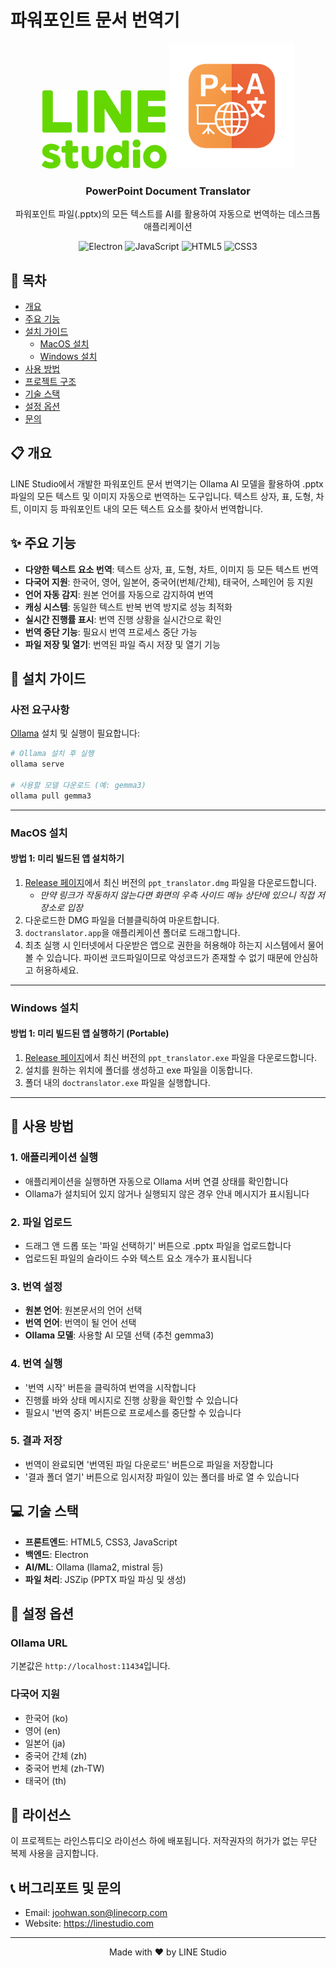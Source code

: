 # 파워포인트 문서 번역기

<div align="center">
  <img src="python_backend/static/LINEstudio2.png" alt="LINE Studio" width="200"/>
  <img src="assets/app_icon.png" alt="appicon" width="200"/>
  
  <h3>PowerPoint Document Translator</h3>
  <p>파워포인트 파일(.pptx)의 모든 텍스트를 AI를 활용하여 자동으로 번역하는 데스크톱 애플리케이션</p>
  
  ![Electron](https://img.shields.io/badge/Electron-191970?style=for-the-badge&logo=Electron&logoColor=white)
  ![JavaScript](https://img.shields.io/badge/javascript-%23323330.svg?style=for-the-badge&logo=javascript&logoColor=%23F7DF1E)
  ![HTML5](https://img.shields.io/badge/html5-%23E34F26.svg?style=for-the-badge&logo=html5&logoColor=white)
  ![CSS3](https://img.shields.io/badge/css3-%231572B6.svg?style=for-the-badge&logo=css3&logoColor=white)
</div>

## 📑 목차
- [개요](#-개요)
- [주요 기능](#-주요-기능)
- [설치 가이드](#-설치-가이드)
  - [MacOS 설치](#macos-설치)
  - [Windows 설치](#windows-설치)
- [사용 방법](#-사용-방법)
- [프로젝트 구조](#-프로젝트-구조)
- [기술 스택](#-기술-스택)
- [설정 옵션](#-설정-옵션)
- [문의](#-문의)

## 📋 개요
LINE Studio에서 개발한 파워포인트 문서 번역기는 Ollama AI 모델을 활용하여 .pptx 파일의 모든 텍스트 및 이미지 자동으로 번역하는 도구입니다. 텍스트 상자, 표, 도형, 차트, 이미지 등 파워포인트 내의 모든 텍스트 요소를 찾아서 번역합니다.

## ✨ 주요 기능
- **다양한 텍스트 요소 번역**: 텍스트 상자, 표, 도형, 차트, 이미지 등 모든 텍스트 번역
- **다국어 지원**: 한국어, 영어, 일본어, 중국어(번체/간체), 태국어, 스페인어 등 지원
- **언어 자동 감지**: 원본 언어를 자동으로 감지하여 번역
- **캐싱 시스템**: 동일한 텍스트 반복 번역 방지로 성능 최적화
- **실시간 진행률 표시**: 번역 진행 상황을 실시간으로 확인
- **번역 중단 기능**: 필요시 번역 프로세스 중단 가능
- **파일 저장 및 열기**: 번역된 파일 즉시 저장 및 열기 기능

## 🚀 설치 가이드

### 사전 요구사항
[Ollama](https://ollama.com/download) 설치 및 실행이 필요합니다:
```bash
# Ollama 설치 후 실행
ollama serve

# 사용할 모델 다운로드 (예: gemma3)
ollama pull gemma3
```

---

### MacOS 설치

#### 방법 1: 미리 빌드된 앱 설치하기

1. [Release 페이지](https://github.com/joohwan38/doc_translator/releases/tag/download)에서 최신 버전의 `ppt_translator.dmg` 파일을 다운로드합니다.
   - *만약 링크가 작동하지 않는다면 화면의 우측 사이드 메뉴 상단에 있으니 직접 저장소로 입장*
2. 다운로드한 DMG 파일을 더블클릭하여 마운트합니다.
3. `doctranslator.app`을 애플리케이션 폴더로 드래그합니다.
4. 최초 실행 시 인터넷에서 다운받은 앱으로 권한을 허용해야 하는지 시스템에서 물어볼 수 있습니다.
   파이썬 코드파일이므로 악성코드가 존재할 수 없기 때문에 안심하고 허용하세요.

--- 
 
### Windows 설치

#### 방법 1: 미리 빌드된 앱 실행하기 (Portable)

1. [Release 페이지](https://github.com/joohwan38/doc_translator/releases/tag/download)에서 최신 버전의 `ppt_translator.exe` 파일을 다운로드합니다.
2. 설치를 원하는 위치에 폴더를 생성하고 exe 파일을 이동합니다.
3. 폴더 내의 `doctranslator.exe` 파일을 실행합니다.
---

## 🔧 사용 방법

### 1. 애플리케이션 실행
- 애플리케이션을 실행하면 자동으로 Ollama 서버 연결 상태를 확인합니다
- Ollama가 설치되어 있지 않거나 실행되지 않은 경우 안내 메시지가 표시됩니다

### 2. 파일 업로드
- 드래그 앤 드롭 또는 '파일 선택하기' 버튼으로 .pptx 파일을 업로드합니다
- 업로드된 파일의 슬라이드 수와 텍스트 요소 개수가 표시됩니다

### 3. 번역 설정
- **원본 언어**: 원본문서의 언어 선택
- **번역 언어**: 번역이 될 언어 선택
- **Ollama 모델**: 사용할 AI 모델 선택 (추천 gemma3)

### 4. 번역 실행
- '번역 시작' 버튼을 클릭하여 번역을 시작합니다
- 진행률 바와 상태 메시지로 진행 상황을 확인할 수 있습니다
- 필요시 '번역 중지' 버튼으로 프로세스를 중단할 수 있습니다

### 5. 결과 저장
- 번역이 완료되면 '번역된 파일 다운로드' 버튼으로 파일을 저장합니다
- '결과 폴더 열기' 버튼으로 임시저장 파일이 있는 폴더를 바로 열 수 있습니다

## 💻 기술 스택
- **프론트엔드**: HTML5, CSS3, JavaScript
- **백엔드**: Electron
- **AI/ML**: Ollama (llama2, mistral 등)
- **파일 처리**: JSZip (PPTX 파일 파싱 및 생성)

## 📝 설정 옵션

### Ollama URL
기본값은 `http://localhost:11434`입니다. 

### 다국어 지원
- 한국어 (ko)
- 영어 (en)
- 일본어 (ja)
- 중국어 간체 (zh)
- 중국어 번체 (zh-TW)
- 태국어 (th)


## 📄 라이선스
이 프로젝트는 라인스튜디오 라이선스 하에 배포됩니다. 저작권자의 허가가 없는 무단 복제 사용을 금지합니다.


## 📞 버그리포트 및 문의
- Email: joohwan.son@linecorp.com
- Website: https://linestudio.com

---
<div align="center">
  Made with ❤️ by LINE Studio
</div>

